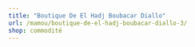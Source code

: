```yaml
---
title: "Boutique De El Hadj Boubacar Diallo"
url: /mamou/boutique-de-el-hadj-boubacar-diallo-3/
shop: commodité
---
```

